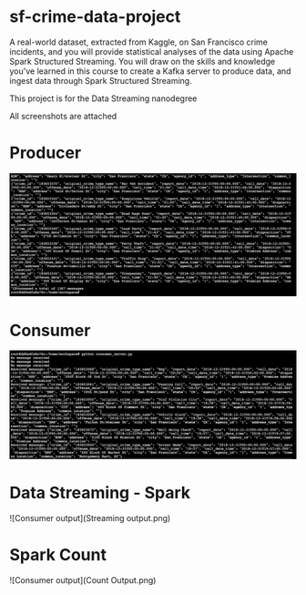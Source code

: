 # sf-crime-data-project

A real-world dataset, extracted from Kaggle, on San Francisco crime incidents, and you will provide statistical analyses of the data using Apache Spark Structured Streaming. You will draw on the skills and knowledge you've learned in this course to create a Kafka server to produce data, and ingest data through Spark Structured Streaming.

This project is for the Data Streaming nanodegree 

All screenshots are attached


# Producer
![Producer output](Consumer_Consle_Output.png)

# Consumer 
![Consumer output](Consumer_server_output.png)

# Data Streaming - Spark 
![Consumer output](Streaming output.png)

# Spark Count 
![Consumer output](Count Output.png)
